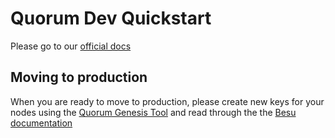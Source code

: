 # Quorum Dev Quickstart

Please go to our [official docs](https://consensys.net/docs/goquorum/en/latest/tutorials/quorum-dev-quickstart/getting-started/)


## Moving to production

When you are ready to move to production, please create new keys for your nodes using the
[Quorum Genesis Tool](https://www.npmjs.com/package/quorum-genesis-tool) and read through the the
[Besu documentation](https://consensys.net/docs/goquorum/en/latest/deploy/install/)
